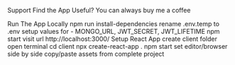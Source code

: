 Support
Find the App Useful? You can always buy me a coffee

Run The App Locally
npm run install-dependencies
rename .env.temp to .env
setup values for - MONGO_URL, JWT_SECRET, JWT_LIFETIME
npm start
visit url http://localhost:3000/
Setup React App
create client folder
open terminal
cd client
npx create-react-app .
npm start
set editor/browser side by side
copy/paste assets from complete project
